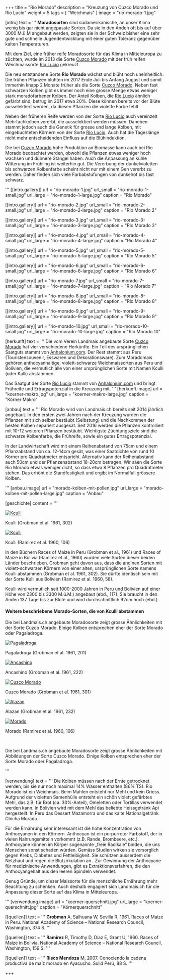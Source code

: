 +++
title = "Rio Morado"
description = "Kreuzung von Cuzco Morado und Rio Lucio"
weight = 5
tags = [ "Weichmais" ]
image = "rio-morado-1.jpg"

[intro]
  text = '''
**Moradosorten** sind südamerikanische, an unser Klima wenig bis gar nicht angepasste Sorten. Da sie in den Anden oft bis auf über 3000 M.ü.M angebaut werden, zeigten sie in der Schweiz bisher eine sehr gute und schnelle Jugendentwicklung mit einer guten Toleranz gegenüber kalten Temperaturen. 

Mit dem Ziel, eine früher reife Moradosorte für das Klima in Mitteleuropa zu züchten, wurde im 2013 die Sorte [Cuzco Morado](/maissorten/cuzco-morado/) mit der früh reifen Weichmaissorte [Rio Lucio](/maissorten/rio-lucio/) gekreuzt. 

Die neu entstandene Sorte **Rio Morado** wächst und blüht noch uneinheitlich. Die frühen Pflanzen blühten im 2017 Ende Juli bis Anfang August und somit immerhin knapp 2 Monate früher als die Sorte [Cuzco Morado](/maissorten/cuzco-morado/). Neben fast schwarzen Kolben gibt es immer noch eine grosse Menge etwas weniger stark moradofarbener Kolben. Der Anteil Kolben, die [Rio Lucio](/maissorten/rio-lucio/) ähnlich gefärbt sind, betrug im 2017 etwa 20%. Diese können bereits vor der Blüte ausselektiert werden, da diesen Pflanzen die violette Farbe fehlt. 

Neben der früheren Reife werden von der Sorte [Rio Lucio](/maissorten/rio-lucio/) auch vereinzelt Mehrfachkolben vererbt, die ausselektiert werden müssen. Daneben stammt jedoch auch die Genetik für grosse und lange Kolben, mit eingebuchteten Körnern von der Sorte [Rio Lucio](/maissorten/rio-lucio/). Auch hat die Tageslänge nicht mehr entscheidenden Einfluss auf die Blühinduktion. 

Die bei [Cuzco Morado](/maissorten/cuzco-morado/) hohe Produktion an Biomasse kann auch bei Rio Morado beobachtet werden, obwohl die Pflanzen etwas weniger hoch wachsen und dünnere Stängel haben. Auch die Anpassung an kühle Witterung im Frühling ist weiterhin gut. Die Vererbung der dunkelvioletten bis schwarzen Kolbenfarbe scheint nicht nur mit einem Gen vererbt zu werden. Daher finden sich viele Farbabstufungen von dunkelrot bis fast schwarz. 

'''
  [[intro.gallery]]
    url = "rio-morado-1.jpg"
    url_small = "rio-morado-1-small.jpg"
    url_large = "rio-morado-1-large.jpg"
    caption = "Rio Morado"

  [[intro.gallery]]
    url = "rio-morado-2.jpg"
    url_small = "rio-morado-2-small.jpg"
    url_large = "rio-morado-2-large.jpg"
    caption = "Rio Morado 2"

  [[intro.gallery]]
    url = "rio-morado-3.jpg"
    url_small = "rio-morado-3-small.jpg"
    url_large = "rio-morado-3-large.jpg"
    caption = "Rio Morado 3"

  [[intro.gallery]]
    url = "rio-morado-4.jpg"
    url_small = "rio-morado-4-small.jpg"
    url_large = "rio-morado-4-large.jpg"
    caption = "Rio Morado 4"
    
  [[intro.gallery]]
    url = "rio-morado-5.jpg"
    url_small = "rio-morado-5-small.jpg"
    url_large = "rio-morado-5-large.jpg"
    caption = "Rio Morado 5"
    
  [[intro.gallery]]
    url = "rio-morado-6.jpg"
    url_small = "rio-morado-6-small.jpg"
    url_large = "rio-morado-6-large.jpg"
    caption = "Rio Morado 6"
    
  [[intro.gallery]]
    url = "rio-morado-7.jpg"
    url_small = "rio-morado-7-small.jpg"
    url_large = "rio-morado-7-large.jpg"
    caption = "Rio Morado 7"
    
  [[intro.gallery]]
    url = "rio-morado-8.jpg"
    url_small = "rio-morado-8-small.jpg"
    url_large = "rio-morado-8-large.jpg"
    caption = "Rio Morado 8"
    
  [[intro.gallery]]
    url = "rio-morado-9.jpg"
    url_small = "rio-morado-9-small.jpg"
    url_large = "rio-morado-9-large.jpg"
    caption = "Rio Morado 9"
    
  [[intro.gallery]]
    url = "rio-morado-10.jpg"
    url_small = "rio-morado-10-small.jpg"
    url_large = "rio-morado-10-large.jpg"
    caption = "Rio Morado 10"


[herkunft]
  text = '''
Die vom Verein Landmais angebaute Sorte [Cuzco Morado](/maissorten/cuzco-morado/) hat vier verschiedene Herkünfte. Ein Teil des ursprünglichen Saatguts stammt von [Anhalonium.com](http://anhalonium.com/). Der Rest stammt aus Peru (Touristensouvenir, Esswaren und Dekorationsware). Zum Moradomais gehören anthocyanhaltige, violett-schwarze Weichmaissorten aus Peru und Bolivien, die vermutlich alle von einer ursprünglichen Sorte mit Namen Kculli (oder Kulli) abstammen. 
  
Das Saatgut der Sorte [Rio Lucio](/maissorten/rio-lucio/) stammt von [Anhalonium.com](http://anhalonium.com/) und bringt Frühreife und Ertragspotenzial in die Kreuzung mit. 
'''
  [herkunft.image]
    url = "koerner-makro.jpg"
    url_large = "koerner-makro-large.jpg"
    caption = "Körner Makro"


[anbau]
  text = '''
Rio Morado wird von Landmais.ch bereits seit 2014 jährlich angebaut. In den ersten zwei Jahren nach der Kreuzung wurden die Pflanzen mit sich selber bestäubt (Selbstung) und die Nachkommen der besten Kolben separiert ausgesät. Seit 2016 werden die Pflanzen kontrolliert mit 10-12 weiteren Pflanzen bestäubt. Wichtigste Züchtungsziele sind die schwarze Kolbenfarbe, die Frühreife, sowie ein gutes Ertragspotenzial.

In der Landwirtschaft wird mit einem Reihenabstand von 75cm und einem Pflanzabstand von ca. 12-14cm gesät, was einer Saatdichte von rund 10 Körner pro Quadratmeter entspricht. Alternativ kann der Reihenabstand auch 50cm und der Pflanzenabstand 18-20cm betragen. Wir säen die Sorte Rio Morado etwas weniger dicht, so dass etwa 8 Pflanzen pro Quadratmeter stehen. Das erhöht die Standfestigkeit und ergibt im Normalfall grössere Kolben. 

'''
  [anbau.image]
    url = "morado-kolben-mit-pollen.jpg"
    url_large = "morado-kolben-mit-pollen-large.jpg"
    caption = "Anbau"


    
[geschichte]
  content = '''
<div class="row">
  <div class="col-sm-4 col-sm-push-8">
    <div class="row">
      <div class="col-sm-12 col-xs-6 text-center">
        <a data-lightbox data-lightbox-gallery="geschichte" href="/maissorten/cuzco-morado/geschichte-kculli-1.png" title="Kculli">
          <img class="img-responsive center-block" alt="Kculli" src="/maissorten/cuzco-morado/geschichte-kculli-1.png" style="max-height: 150px">
          <i class="fa fa-search"></i>
        </a>
        <p>Kculli (Grobman et al. 1961, 302)</p>
      </div>
      <div class="col-sm-12 col-xs-6 text-center">
        <a data-lightbox data-lightbox-gallery="geschichte" href="/maissorten/cuzco-morado/geschichte-kculli-2.png" title="Kculli">
          <img class="img-responsive center-block" alt="Kculli" src="/maissorten/cuzco-morado/geschichte-kculli-2.png" style="max-height: 150px">
          <i class="fa fa-search"></i>
        </a>
        <p>Kculli (Ramirez et al. 1960, 106)</p>
      </div>
    </div>
  </div>
  <div class="col-sm-8 col-sm-pull-4 mg-t-xso">
    <p>In den Büchern Races of Maize in Peru (Grobman et al., 1961) und Races of Maize in Bolivia (Ramirez et al., 1960) wurden viele Sorten dieser beiden Länder beschrieben. Grobman geht davon aus, dass die andinen Sorten mit violett-schwarzen Körnern von einer alten, ursprünglichen Sorte namens Kculli abstammen (Grobman et al. 1961, 302). Sie dürfte identisch sein mit der Sorte Kulli aus Bolivien (Ramirez et al. 1960, 58).</p>
    <p>Kculli wird vermutlich seit 1000-2000 Jahren in Peru und Bolivien auf einer Höhe von 2300 bis 3300 M.ü.M.) angebaut (ebd., 117). Sie braucht in den Anden 137 Tage bis zur Blüte und wird durchschnittlich 92cm hoch (ebd.).</p>
  </div>
</div>


<h4>Weitere beschriebene Morado-Sorten, die von Kculli abstammen</h4>
<p>Die bei Landmais.ch angebaute Moradosorte zeigt grosse Ähnlichkeiten mit der Sorte Cuzco Morado. Einige Kolben entsprechen eher der Sorte Morado oder Pagaladroga.</p>
<div class="row">
  <div class="col-xs-6 col-sm-4 text-center">
    <a data-lightbox data-lightbox-gallery="geschichte" href="/maissorten/cuzco-morado/geschichte-pagaladroga.png" title="Pagaladroga">
      <img class="img-responsive center-block" alt="Pagaladroga" src="/maissorten/cuzco-morado/geschichte-pagaladroga.png" style="max-height: 150px">
      <i class="fa fa-search"></i>
    </a>
    <p>Pagaladroga (Grobman et al. 1961, 201)</p>
  </div>
  <div class="col-xs-6 col-sm-4 text-center">
    <a data-lightbox data-lightbox-gallery="geschichte" href="/maissorten/cuzco-morado/geschichte-ancashino.png" title="Ancashino">
      <img class="img-responsive center-block" alt="Ancashino" src="/maissorten/cuzco-morado/geschichte-ancashino.png" style="max-height: 150px">
      <i class="fa fa-search"></i>
    </a>
    <p>Ancashino (Grobman et al. 1961, 222)</p>
  </div>
  <div class="col-xs-6 col-sm-4 text-center">
    <a data-lightbox data-lightbox-gallery="geschichte" href="/maissorten/cuzco-morado/geschichte-cuzco-morado.png" title="Cuzco Morado">
      <img class="img-responsive center-block" height="" alt="Cuzco Morado" src="/maissorten/cuzco-morado/geschichte-cuzco-morado.png" style="max-height: 150px">
      <i class="fa fa-search"></i>
    </a>
    <p>Cuzco Morado (Grobman et al. 1961, 301)</p>
  </div>
  <div class="col-xs-6 col-sm-4 text-center">
    <a data-lightbox data-lightbox-gallery="geschichte" href="/maissorten/cuzco-morado/geschichte-alazan.png" title="Alazan">
      <img class="img-responsive center-block" alt="Alazan" src="/maissorten/cuzco-morado/geschichte-alazan.png" style="max-height: 150px">
      <i class="fa fa-search"></i>
    </a>
    <p>Alazan (Grobman et al. 1961, 232)</p>
  </div>
  <div class="col-xs-6 col-sm-4 text-center">
    <a data-lightbox data-lightbox-gallery="geschichte" href="/maissorten/cuzco-morado/geschichte-morado.png" title="Morado">
      <img class="img-responsive center-block" alt="Morado" src="/maissorten/cuzco-morado/geschichte-morado.png" style="max-height: 150px">
      <i class="fa fa-search"></i>
    </a>
    <p>Morado (Ramirez et al. 1960, 106)</p>
  </div>
</div>
<br>
<p>
Die bei Landmais.ch angebaute Moradosorte zeigt grosse Ähnlichkeiten mit Abbildungen der Sorte Cuzco Morado. Einige Kolben entsprechen eher der Sorte Morado oder Pagaladroga. 
</p>
'''


[verwendung]
  text = '''
Die Kolben müssen nach der Ernte getrocknet werden, bis sie nur noch maximal 14% Wasser enthalten (86% TS). Rio Morado ist ein Weichmais. Beim Mahlen entsteht nur Mehl und kein Griess. Aufgrund der violetten Samenhülle entsteht ein schön violett gefärbtes Mehl, das z.B. für Brot (ca. 30%-Anteil), Omeletten oder Tortillas verwendet werden kann. In Bolivien wird mit dem Mehl das beliebte Heissgetränk Api hergestellt. In Peru das Dessert Mazamorra und das kalte Nationalgetränk Chicha Morada. 

Für die Ernährung sehr interessant ist die hohe Konzentration von Anthocyanen in den Körnern. Anthocyan ist ein purpurroter Farbstoff, der in vielen Nahrungsmitteln vorkommt (z.B. Rande, Brombeere, etc.). Anthocyane können im Körper sogenannte „freie Radikale“ binden, die uns Menschen sonst schaden würden. Gemäss Studien wirken sie vorsorglich gegen Krebs, Diabetes und Fettleibigkeit. Sie schützen ausserdem die Netzhaut und regen die Blutzirkulation an . Zur Gewinnung der Anthocyane für medizinische Anwendungen, gibt es Extraktionsverfahren, die den Anthocyangehalt aus den leeren Spindeln verwendet. 

Genug Gründe, um dieser Maissorte für die menschliche Ernährung mehr Beachtung zu schenken. Auch deshalb engagiert sich Landmais.ch für die Anpassung dieser Sorte auf das Klima in Mitteleuropa. 

'''
  [verwendung.image]
    url = "koerner-querschnitt.jpg"
    url_large = "koerner-querschnitt.jpg"
    caption = "Körnerquerschnitt"

[[quellen]]
  text = '''
**Grobman** A, Salhuana W, Sevilla R, 1961. Races of Maize in Peru. National Academy of Science – National Research Council, Washington, 374 S.
'''

[[quellen]]
  text = '''
**Ramírez** R, Timothy D, Díaz E, Grant U, 1960. Races of Maize in Bolivia. National Academy of Science – National Research Council, Washington, 159 S.
'''

[[quellen]]
  text = '''
**Risco Mendoza** M, 2007. Conociendo la cadena productiva de maíz morado en Ayacucho. Solid Perú, 88 S.
'''

+++
